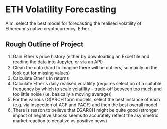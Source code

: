 # ETH Volatility Forecasting
Aim: select the best model for forecasting the realised volatility of Ethereum's native cryptocurrency, Ether.

## Rough Outline of Project
1) Gain Ether's price history (either by downloading an Excel file and reading the data into Jupyter, or via an API)
2) Clean the data (hard to imagine there will be outliers, so mainly on the look out for missing values)
3) Calculate Ether's ln returns
4) Calculate Ether's daily realised volatility (requires selection of a suitable frequency by which to scale volatility - trade-off between too much and too little noise (i.e. basically a moving average))
5) For the various (G)ARCH form models, select the best instance of each (e.g. via inspection of ACF and PACF) and then the best overall model
6) There is reason to believe that EGARCH might be quite good (stronger impact of negative shocks seems to accurately reflect the asymmetric market reaction to negative vs positive news)
